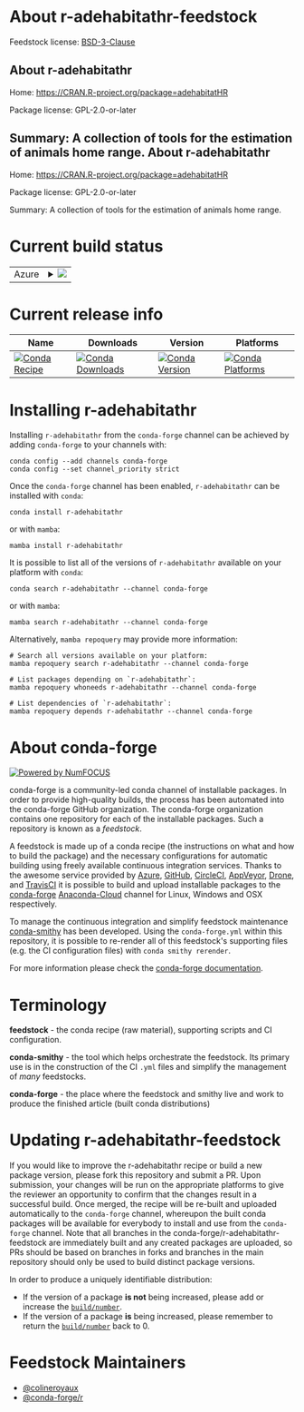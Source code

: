 About r-adehabitathr-feedstock
==============================

Feedstock license: [BSD-3-Clause](https://github.com/conda-forge/r-adehabitathr-feedstock/blob/main/LICENSE.txt)

About r-adehabitathr
--------------------

Home: https://CRAN.R-project.org/package=adehabitatHR

Package license: GPL-2.0-or-later

Summary: A collection of tools for the estimation of animals home range.
About r-adehabitathr
--------------------

Home: https://CRAN.R-project.org/package=adehabitatHR

Package license: GPL-2.0-or-later

Summary: A collection of tools for the estimation of animals home range.

Current build status
====================


<table>
    
  <tr>
    <td>Azure</td>
    <td>
      <details>
        <summary>
          <a href="https://dev.azure.com/conda-forge/feedstock-builds/_build/latest?definitionId=12267&branchName=main">
            <img src="https://dev.azure.com/conda-forge/feedstock-builds/_apis/build/status/r-adehabitathr-feedstock?branchName=main">
          </a>
        </summary>
        <table>
          <thead><tr><th>Variant</th><th>Status</th></tr></thead>
          <tbody><tr>
              <td>linux_64_r_base4.2</td>
              <td>
                <a href="https://dev.azure.com/conda-forge/feedstock-builds/_build/latest?definitionId=12267&branchName=main">
                  <img src="https://dev.azure.com/conda-forge/feedstock-builds/_apis/build/status/r-adehabitathr-feedstock?branchName=main&jobName=linux&configuration=linux%20linux_64_r_base4.2" alt="variant">
                </a>
              </td>
            </tr><tr>
              <td>linux_64_r_base4.3</td>
              <td>
                <a href="https://dev.azure.com/conda-forge/feedstock-builds/_build/latest?definitionId=12267&branchName=main">
                  <img src="https://dev.azure.com/conda-forge/feedstock-builds/_apis/build/status/r-adehabitathr-feedstock?branchName=main&jobName=linux&configuration=linux%20linux_64_r_base4.3" alt="variant">
                </a>
              </td>
            </tr><tr>
              <td>osx_64_r_base4.2</td>
              <td>
                <a href="https://dev.azure.com/conda-forge/feedstock-builds/_build/latest?definitionId=12267&branchName=main">
                  <img src="https://dev.azure.com/conda-forge/feedstock-builds/_apis/build/status/r-adehabitathr-feedstock?branchName=main&jobName=osx&configuration=osx%20osx_64_r_base4.2" alt="variant">
                </a>
              </td>
            </tr><tr>
              <td>osx_64_r_base4.3</td>
              <td>
                <a href="https://dev.azure.com/conda-forge/feedstock-builds/_build/latest?definitionId=12267&branchName=main">
                  <img src="https://dev.azure.com/conda-forge/feedstock-builds/_apis/build/status/r-adehabitathr-feedstock?branchName=main&jobName=osx&configuration=osx%20osx_64_r_base4.3" alt="variant">
                </a>
              </td>
            </tr><tr>
              <td>win_64</td>
              <td>
                <a href="https://dev.azure.com/conda-forge/feedstock-builds/_build/latest?definitionId=12267&branchName=main">
                  <img src="https://dev.azure.com/conda-forge/feedstock-builds/_apis/build/status/r-adehabitathr-feedstock?branchName=main&jobName=win&configuration=win%20win_64_" alt="variant">
                </a>
              </td>
            </tr>
          </tbody>
        </table>
      </details>
    </td>
  </tr>
</table>

Current release info
====================

| Name | Downloads | Version | Platforms |
| --- | --- | --- | --- |
| [![Conda Recipe](https://img.shields.io/badge/recipe-r--adehabitathr-green.svg)](https://anaconda.org/conda-forge/r-adehabitathr) | [![Conda Downloads](https://img.shields.io/conda/dn/conda-forge/r-adehabitathr.svg)](https://anaconda.org/conda-forge/r-adehabitathr) | [![Conda Version](https://img.shields.io/conda/vn/conda-forge/r-adehabitathr.svg)](https://anaconda.org/conda-forge/r-adehabitathr) | [![Conda Platforms](https://img.shields.io/conda/pn/conda-forge/r-adehabitathr.svg)](https://anaconda.org/conda-forge/r-adehabitathr) |

Installing r-adehabitathr
=========================

Installing `r-adehabitathr` from the `conda-forge` channel can be achieved by adding `conda-forge` to your channels with:

```
conda config --add channels conda-forge
conda config --set channel_priority strict
```

Once the `conda-forge` channel has been enabled, `r-adehabitathr` can be installed with `conda`:

```
conda install r-adehabitathr
```

or with `mamba`:

```
mamba install r-adehabitathr
```

It is possible to list all of the versions of `r-adehabitathr` available on your platform with `conda`:

```
conda search r-adehabitathr --channel conda-forge
```

or with `mamba`:

```
mamba search r-adehabitathr --channel conda-forge
```

Alternatively, `mamba repoquery` may provide more information:

```
# Search all versions available on your platform:
mamba repoquery search r-adehabitathr --channel conda-forge

# List packages depending on `r-adehabitathr`:
mamba repoquery whoneeds r-adehabitathr --channel conda-forge

# List dependencies of `r-adehabitathr`:
mamba repoquery depends r-adehabitathr --channel conda-forge
```


About conda-forge
=================

[![Powered by
NumFOCUS](https://img.shields.io/badge/powered%20by-NumFOCUS-orange.svg?style=flat&colorA=E1523D&colorB=007D8A)](https://numfocus.org)

conda-forge is a community-led conda channel of installable packages.
In order to provide high-quality builds, the process has been automated into the
conda-forge GitHub organization. The conda-forge organization contains one repository
for each of the installable packages. Such a repository is known as a *feedstock*.

A feedstock is made up of a conda recipe (the instructions on what and how to build
the package) and the necessary configurations for automatic building using freely
available continuous integration services. Thanks to the awesome service provided by
[Azure](https://azure.microsoft.com/en-us/services/devops/), [GitHub](https://github.com/),
[CircleCI](https://circleci.com/), [AppVeyor](https://www.appveyor.com/),
[Drone](https://cloud.drone.io/welcome), and [TravisCI](https://travis-ci.com/)
it is possible to build and upload installable packages to the
[conda-forge](https://anaconda.org/conda-forge) [Anaconda-Cloud](https://anaconda.org/)
channel for Linux, Windows and OSX respectively.

To manage the continuous integration and simplify feedstock maintenance
[conda-smithy](https://github.com/conda-forge/conda-smithy) has been developed.
Using the ``conda-forge.yml`` within this repository, it is possible to re-render all of
this feedstock's supporting files (e.g. the CI configuration files) with ``conda smithy rerender``.

For more information please check the [conda-forge documentation](https://conda-forge.org/docs/).

Terminology
===========

**feedstock** - the conda recipe (raw material), supporting scripts and CI configuration.

**conda-smithy** - the tool which helps orchestrate the feedstock.
                   Its primary use is in the construction of the CI ``.yml`` files
                   and simplify the management of *many* feedstocks.

**conda-forge** - the place where the feedstock and smithy live and work to
                  produce the finished article (built conda distributions)


Updating r-adehabitathr-feedstock
=================================

If you would like to improve the r-adehabitathr recipe or build a new
package version, please fork this repository and submit a PR. Upon submission,
your changes will be run on the appropriate platforms to give the reviewer an
opportunity to confirm that the changes result in a successful build. Once
merged, the recipe will be re-built and uploaded automatically to the
`conda-forge` channel, whereupon the built conda packages will be available for
everybody to install and use from the `conda-forge` channel.
Note that all branches in the conda-forge/r-adehabitathr-feedstock are
immediately built and any created packages are uploaded, so PRs should be based
on branches in forks and branches in the main repository should only be used to
build distinct package versions.

In order to produce a uniquely identifiable distribution:
 * If the version of a package **is not** being increased, please add or increase
   the [``build/number``](https://docs.conda.io/projects/conda-build/en/latest/resources/define-metadata.html#build-number-and-string).
 * If the version of a package **is** being increased, please remember to return
   the [``build/number``](https://docs.conda.io/projects/conda-build/en/latest/resources/define-metadata.html#build-number-and-string)
   back to 0.

Feedstock Maintainers
=====================

* [@colineroyaux](https://github.com/colineroyaux/)
* [@conda-forge/r](https://github.com/conda-forge/r/)


